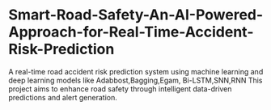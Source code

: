 # Smart-Road-Safety-An-AI-Powered-Approach-for-Real-Time-Accident-Risk-Prediction
A real-time road accident risk prediction system using machine learning and deep learning models like Adabbost,Bagging,Egam, Bi-LSTM,SNN,RNN This project aims to enhance road safety through intelligent data-driven predictions and alert generation.
